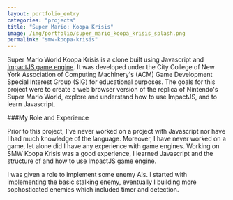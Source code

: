```yaml
---
layout: portfolio_entry
categories: "projects"
title: "Super Mario: Koopa Krisis"
image: /img/portfolio/super_mario_koopa_krisis_splash.png
permalink: "smw-koopa-krisis"
---
```


Super Mario World Koopa Krisis is a clone built using Javascript and <a href="http://impactjs.com">ImpactJS game engine</a>. It was developed under the City College of New York Association of Computing Machinery's (ACM) Game Development Special Interest Group (SIG) for educational purposes. The goals for this project were to create a web browser version of the replica of Nintendo's Super Mario World, explore and understand how to use ImpactJS, and to learn Javascript.

###My Role and Experience

Prior to this project, I've never worked on a project with Javascript nor have I had much knowledge of the language. Moreover, I have never worked on a game, let alone did I have any experience with game engines. Working on SMW Koopa Krisis was a good experience, I learned Javascript and the structure of and how to use ImpactJS game engine. 

I was given a role to implement some enemy AIs. I started with implementing the basic stalking enemy, eventually I building more sophosticated enemies which included timer and detection.